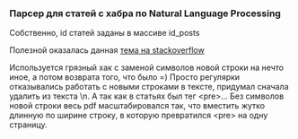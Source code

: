 ### Парсер для статей с хабра по Natural Language Processing
Собственно, id статей заданы в массиве id_posts  

Полезной оказалась данная [тема на stackoverflow](http://stackoverflow.com/questions/8044659/pdfkit-does-not-style-pdfs)  

Используется грязный хак с заменой символов новой строки на нечто иное, а потом возврата того, что было =) Просто регулярки отказывались работать с новыми строками в тексте, придумал сначала удалить из текста \n. А так как в статьях был тег \<pre>... Без символов новой строки весь pdf масштабировался так, что вместить жутко длинную по ширине строку, в которую превратился \<pre> на одну страницу.  